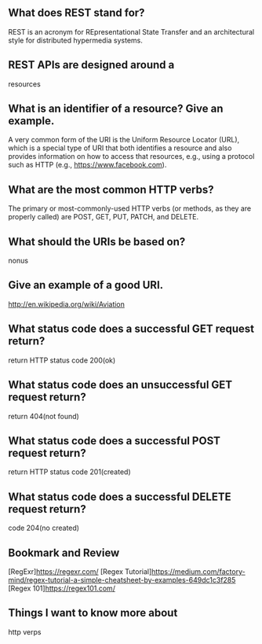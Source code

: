 ## What does REST stand for?
REST is an acronym for REpresentational State Transfer and an architectural style for distributed hypermedia systems.

## REST APIs are designed around a 
resources

## What is an identifier of a resource? Give an example.
A very common form of the URI is the Uniform Resource Locator (URL), which is a special type of URI that both identifies a resource and also provides information on how to access that resources, e.g., using a protocol such as HTTP (e.g., https://www.facebook.com).
## What are the most common HTTP verbs?
The primary or most-commonly-used HTTP verbs (or methods, as they are properly called) are POST, GET, PUT, PATCH, and DELETE.

## What should the URIs be based on?
nonus
## Give an example of a good URI.
http://en.wikipedia.org/wiki/Aviation

## What status code does a successful GET request return?
return HTTP status code 200(ok)
## What status code does an unsuccessful GET request return?
return 404(not found)

## What status code does a successful POST request return?
return HTTP status code 201(created)

## What status code does a successful DELETE request return?
code 204(no created)
## Bookmark and Review
[RegExr]https://regexr.com/
[Regex Tutorial]https://medium.com/factory-mind/regex-tutorial-a-simple-cheatsheet-by-examples-649dc1c3f285
[Regex 101]https://regex101.com/

## Things I want to know more about
http verps
